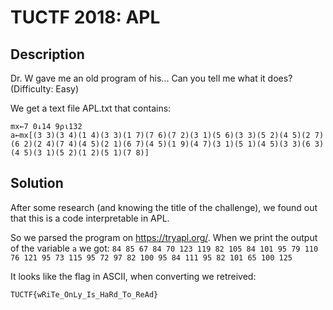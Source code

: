 TUCTF 2018: APL
=============================

## Description

Dr. W gave me an old program of his... Can you tell me what it does? (Difficulty: Easy)

We get a text file APL.txt that contains:

```
mx←7 0↓14 9⍴⍳132
a←mx[(3 3)(3 4)(1 4)(3 3)(1 7)(7 6)(7 2)(3 1)(5 6)(3 3)(5 2)(4 5)(2 7)(6 2)(2 4)(7 4)(4 5)(2 1)(6 7)(4 5)(1 9)(4 7)(3 1)(5 1)(4 5)(3 3)(6 3)(4 5)(3 1)(5 2)(1 2)(5 1)(7 8)]
```


## Solution

After some research (and knowing the title of the challenge), we found out that this is a code interpretable in APL.

So we parsed the program on https://tryapl.org/. When we print the output of the variable `a` we got:
`84 85 67 84 70 123 119 82 105 84 101 95 79 110 76 121 95 73 115 95 72 97 82 100 95 84 111 95 82 101 65 100 125`

It looks like the flag in ASCII, when converting we retreived:

`TUCTF{wRiTe_OnLy_Is_HaRd_To_ReAd}`